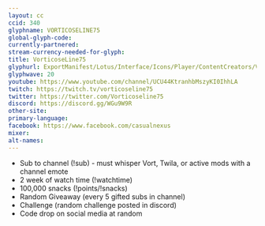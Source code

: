 ```yaml
---
layout: cc
ccid: 340
glyphname: VORTICOSELINE75
global-glyph-code:
currently-partnered:
stream-currency-needed-for-glyph:
title: VorticoseLine75
glyphurl: ExportManifest/Lotus/Interface/Icons/Player/ContentCreators/Vorticoseline.png
glyphwave: 20
youtube: https://www.youtube.com/channel/UCU44KtranhbMszyKI0IhhLA
twitch: https://twitch.tv/vorticoseline75
twitter: https://twitter.com/Vorticoseline75
discord: https://discord.gg/WGu9W9R
other-site:
primary-language:
facebook: https://www.facebook.com/casualnexus
mixer:
alt-names:
---
```

* Sub to channel (!sub) - must whisper Vort, Twila, or active mods with a channel emote
* 2 week of watch time (!watchtime)
* 100,000 snacks (!points/!snacks)
* Random Giveaway (every 5 gifted subs in channel)
* Challenge (random challenge posted in discord)
* Code drop on social media at random
